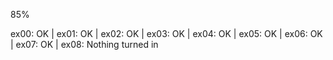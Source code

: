 85%

ex00: OK | ex01: OK | ex02: OK | ex03: OK | ex04: OK | ex05: OK | ex06: OK | ex07: OK | ex08: Nothing turned in

